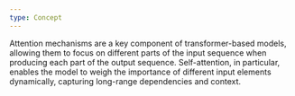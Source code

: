 ```yaml
---
type: Concept
---
```


Attention mechanisms are a key component of transformer-based models, allowing them to focus on different parts of the input sequence when producing each part of the output sequence. Self-attention, in particular, enables the model to weigh the importance of different input elements dynamically, capturing long-range dependencies and context.